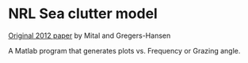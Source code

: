 # NRL Sea clutter model

[Original 2012 paper](./a559494.pdf) by Mital and Gregers-Hansen

A Matlab program that generates plots vs. Frequency or Grazing angle.
